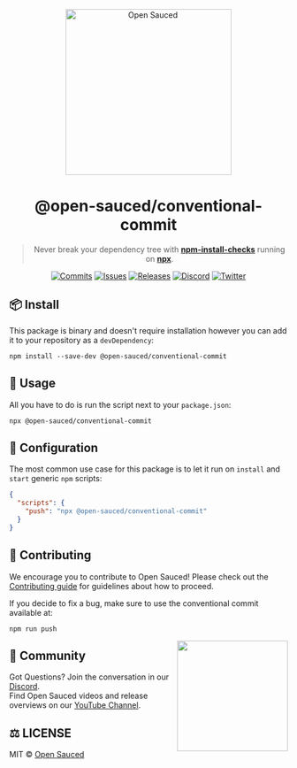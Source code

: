 <div style="text-align: center" align="center">
  <img alt="Open Sauced" src="https://i.ibb.co/7jPXt0Z/logo1-92f1a87f.png" width="300px" />

# @open-sauced/conventional-commit

> Never break your dependency tree with [**npm-install-checks**](https://www.npmjs.com/package/npm-install-checks) running on [**npx**](https://www.npmjs.com/package/npx).

[![Commits](https://img.shields.io/github/commit-activity/w/open-sauced/conventional-commit?style=flat)](https://github.com/open-sauced/conventional-commit/pulse)
[![Issues](https://img.shields.io/github/issues/open-sauced/conventional-commit.svg?style=flat)](https://github.com/open-sauced/conventional-commit/issues)
[![Releases](https://img.shields.io/github/v/release/open-sauced/conventional-commit.svg?style=flat)](https://github.com/open-sauced/conventional-commit/releases)
[![Discord](https://img.shields.io/discord/714698561081704529.svg?label=&logo=discord&logoColor=ffffff&color=7389D8&labelColor=6A7EC2)](https://discord.gg/U2peSNf23P)
[![Twitter](https://img.shields.io/twitter/follow/saucedopen?label=Follow&style=social)](https://twitter.com/saucedopen)

</div>

## 📦 Install

This package is binary and doesn't require installation however you can add it to your repository as a `devDependency`:

```shell
npm install --save-dev @open-sauced/conventional-commit
```

## 🚀 Usage

All you have to do is run the script next to your `package.json`:

```shell
npx @open-sauced/conventional-commit
```

## 🔧 Configuration

The most common use case for this package is to let it run on `install` and `start` generic `npm` scripts:

```json
{
  "scripts": {
    "push": "npx @open-sauced/conventional-commit"
  }
}
```

## 🤝 Contributing

We encourage you to contribute to Open Sauced! Please check out the [Contributing guide](https://docs.opensauced.pizza/) for guidelines about how to proceed.

If you decide to fix a bug, make sure to use the conventional commit available at:

```shell
npm run push
```

<img align="right" src="https://i.ibb.co/CJfW18H/ship.gif" width="200"/>

## 🍕 Community

Got Questions? Join the conversation in our [Discord](https://discord.gg/U2peSNf23P).  
Find Open Sauced videos and release overviews on our [YouTube Channel](https://www.youtube.com/channel/UCklWxKrTti61ZCROE1e5-MQ).

## ⚖️ LICENSE

MIT © [Open Sauced](LICENSE)
